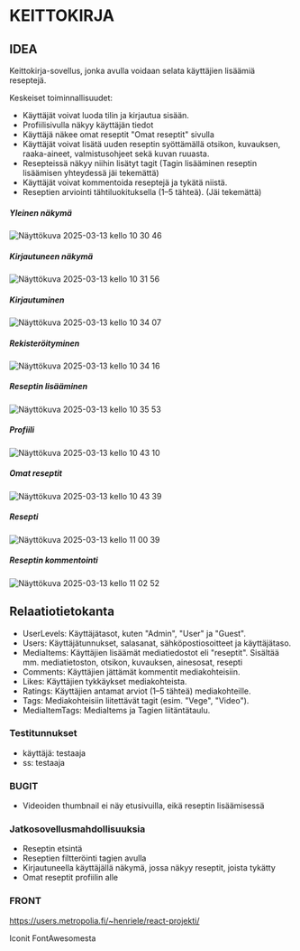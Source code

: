 # KEITTOKIRJA

## IDEA

Keittokirja-sovellus, jonka avulla voidaan selata käyttäjien lisäämiä reseptejä.

Keskeiset toiminnallisuudet:

- Käyttäjät voivat luoda tilin ja kirjautua sisään.
- Profiilisivulla näkyy käyttäjän tiedot
- Käyttäjä näkee omat reseptit "Omat reseptit" sivulla
- Käyttäjät voivat lisätä uuden reseptin syöttämällä otsikon, kuvauksen, raaka-aineet, valmistusohjeet sekä kuvan ruuasta.
- Resepteissä näkyy niihin lisätyt tagit (Tagin lisääminen reseptin lisäämisen yhteydessä jäi tekemättä)
- Käyttäjät voivat kommentoida reseptejä ja tykätä niistä.
- Reseptien arviointi tähtiluokituksella (1–5 tähteä). (Jäi tekemättä)

##### Yleinen näkymä
![Näyttökuva 2025-03-13 kello 10 30 46](https://github.com/user-attachments/assets/41053814-db75-47dc-8047-38c72675a0a3)


##### Kirjautuneen näkymä
![Näyttökuva 2025-03-13 kello 10 31 56](https://github.com/user-attachments/assets/d5cab47f-bda7-4e2e-ae28-e9c554ffae6a)


##### Kirjautuminen
![Näyttökuva 2025-03-13 kello 10 34 07](https://github.com/user-attachments/assets/90df0d03-3edd-4f1d-b527-764908139237)


##### Rekisteröityminen
![Näyttökuva 2025-03-13 kello 10 34 16](https://github.com/user-attachments/assets/d1f5e361-6d42-41be-8897-b8962764a599)


##### Reseptin lisääminen
![Näyttökuva 2025-03-13 kello 10 35 53](https://github.com/user-attachments/assets/e2701137-fb8c-4b98-b305-a92ebf9721d8)

##### Profiili
![Näyttökuva 2025-03-13 kello 10 43 10](https://github.com/user-attachments/assets/839d2b04-a5e0-43e9-800a-6e46ca8f0448)

##### Omat reseptit
![Näyttökuva 2025-03-13 kello 10 43 39](https://github.com/user-attachments/assets/c6a50dcc-0a1d-4c06-9563-7bfc0c5859d9)

##### Resepti
![Näyttökuva 2025-03-13 kello 11 00 39](https://github.com/user-attachments/assets/51d5c6ed-06bf-44ce-b9b1-6620d4cebc05)

##### Reseptin kommentointi
![Näyttökuva 2025-03-13 kello 11 02 52](https://github.com/user-attachments/assets/2751a2cf-d977-4472-a163-a792a7b01d32)





## Relaatiotietokanta
- UserLevels: Käyttäjätasot, kuten "Admin", "User" ja "Guest".
- Users: Käyttäjätunnukset, salasanat, sähköpostiosoitteet ja käyttäjätaso.
- MediaItems: Käyttäjien lisäämät mediatiedostot eli "reseptit". Sisältää mm. mediatietoston, otsikon, kuvauksen, ainesosat, resepti
- Comments: Käyttäjien jättämät kommentit mediakohteisiin.
- Likes: Käyttäjien tykkäykset mediakohteista.
- Ratings: Käyttäjien antamat arviot (1–5 tähteä) mediakohteille.
- Tags: Mediakohteisiin liitettävät tagit (esim. "Vege", "Video").
- MediaItemTags: MediaItems ja Tagien liitäntätaulu.


### Testitunnukset
- käyttäjä: testaaja
- ss: testaaja

### BUGIT
- Videoiden thumbnail ei näy etusivuilla, eikä reseptin lisäämisessä

### Jatkosovellusmahdollisuuksia
- Reseptin etsintä
- Reseptien filtteröinti tagien avulla
- Kirjautuneella käyttäjällä näkymä, jossa näkyy reseptit, joista tykätty
- Omat reseptit profiilin alle

### FRONT
https://users.metropolia.fi/~henriele/react-projekti/

Iconit FontAwesomesta
